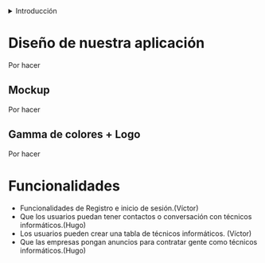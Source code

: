 <details>
  <summary>Introducción</summary>
  Enterprise Cyber Chat (ECC) es una empresa innovadora dedicada a ofrecer servicios de ciberseguridad especializados para usuarios que buscan asistencia en la protección de su información digital. 
  A través de nuestra plataforma, proporcionamos un servicio único y accesible, similar a una aplicación de mensajería instantánea, que permite a los usuarios interactuar en tiempo real con expertos en informática, hackers éticos y profesionales del sector.
  La misión de ECS es garantizar la seguridad digital de nuestros usuarios mediante un enfoque personalizado, facilitando la comunicación directa con técnicos altamente capacitados para resolver problemas y ofrecer soluciones eficaces en el ámbito de la ciberseguridad.

</details>


# Diseño de nuestra aplicación
Por hacer



## Mockup
Por hacer

## Gamma de colores + Logo
Por hacer


# Funcionalidades
- Funcionalidades de Registro e inicio de sesión.(Víctor)
- Que los usuarios puedan tener contactos o conversación con técnicos informáticos.(Hugo)
- Los usuarios pueden crear una tabla de técnicos informáticos. (Víctor)
- Que las empresas pongan anuncios para contratar gente como técnicos informáticos.(Hugo)




